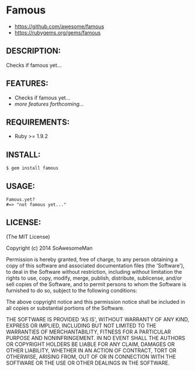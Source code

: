 # Famous

* https://github.com/awesome/famous
* https://rubygems.org/gems/famous

## DESCRIPTION:

Checks if famous yet...

## FEATURES:

* Checks if famous yet...
* _more features forthcoming..._

## REQUIREMENTS:

* Ruby >= 1.9.2

## INSTALL:

    $ gem install famous

## USAGE:

    Famous.yet?
    #=> "not famous yet..."

## LICENSE:

(The MIT License)

Copyright (c) 2014 SoAwesomeMan

Permission is hereby granted, free of charge, to any person obtaining
a copy of this software and associated documentation files (the
'Software'), to deal in the Software without restriction, including
without limitation the rights to use, copy, modify, merge, publish,
distribute, sublicense, and/or sell copies of the Software, and to
permit persons to whom the Software is furnished to do so, subject to
the following conditions:

The above copyright notice and this permission notice shall be
included in all copies or substantial portions of the Software.

THE SOFTWARE IS PROVIDED 'AS IS', WITHOUT WARRANTY OF ANY KIND,
EXPRESS OR IMPLIED, INCLUDING BUT NOT LIMITED TO THE WARRANTIES OF
MERCHANTABILITY, FITNESS FOR A PARTICULAR PURPOSE AND NONINFRINGEMENT.
IN NO EVENT SHALL THE AUTHORS OR COPYRIGHT HOLDERS BE LIABLE FOR ANY
CLAIM, DAMAGES OR OTHER LIABILITY, WHETHER IN AN ACTION OF CONTRACT,
TORT OR OTHERWISE, ARISING FROM, OUT OF OR IN CONNECTION WITH THE
SOFTWARE OR THE USE OR OTHER DEALINGS IN THE SOFTWARE.
